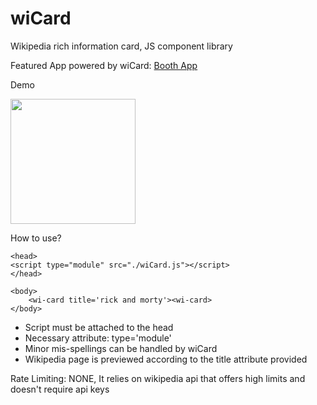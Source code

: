 # wiCard
Wikipedia rich information card, JS component library

Featured App powered by wiCard: <a href='http://booth.upon.one'>Booth App</a>

Demo

<img width='200px' src='https://lh5.googleusercontent.com/n0P0u09gNQxlbpB8B9bbAvzV46zjF-yGIirZW4_L_zh4rPrjVt2IOBMwKH1DI49xcKox1R2B34wr1CRsAk7r=w1128-h987'>



How to use?
```
<head>
<script type="module" src="./wiCard.js"></script>
</head>

<body>
	<wi-card title='rick and morty'><wi-card>
</body>
```

* Script must be attached to the head
* Necessary attribute: type='module'  
* Minor mis-spellings can be handled by wiCard 
* Wikipedia page is previewed according to the title attribute provided

Rate Limiting: NONE, It relies on wikipedia api that offers high limits and doesn't require api keys
